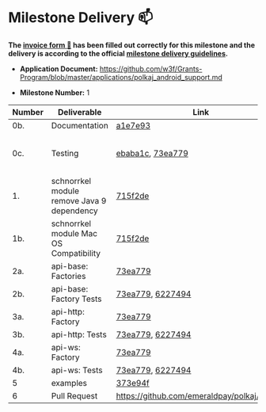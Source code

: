 # Milestone Delivery :mailbox:

**The [invoice form :pencil:](https://docs.google.com/forms/d/e/1FAIpQLSfmNYaoCgrxyhzgoKQ0ynQvnNRoTmgApz9NrMp-hd8mhIiO0A/viewform) has been filled out correctly for this milestone and the delivery is according to the official [milestone delivery guidelines](https://github.com/w3f/Grants-Program/blob/master/docs/milestone-deliverables-guidelines.md).**

- **Application Document:** https://github.com/w3f/Grants-Program/blob/master/applications/polkaj_android_support.md

- **Milestone Number:** 1

| Number | Deliverable                                | Link                                                                                                                                                                                                               | Notes                            |
| ------ | ------------------------------------------ | ------------------------------------------------------------------------------------------------------------------------------------------------------------------------------------------------------------------ | -------------------------------- |
| 0b.    | Documentation                              | [a1e7e93](https://github.com/emeraldpay/polkaj/pull/61/commits/a1e7e93a6ea44ba2ac69d8b4cb643a79c35c5776)                                                                                                           |
| 0c.    | Testing                                    | [ebaba1c](https://github.com/emeraldpay/polkaj/pull/61/commits/ebaba1c914f065737c486225b0895fe3bb4b2458), [73ea779](https://github.com/emeraldpay/polkaj/pull/61/commits/73ea7791e4573a47a2a0afa0154baa827228920f) | Increased overall coverage by 3% |
| 1.     | schnorrkel module remove Java 9 dependency | [715f2de](https://github.com/emeraldpay/polkaj/pull/61/commits/715f2de9de279a43e4577e714c452c8240e284d8)                                                                                                           |
| 1b.    | schnorrkel module Mac OS Compatibility     | [715f2de](https://github.com/emeraldpay/polkaj/pull/61/commits/715f2de9de279a43e4577e714c452c8240e284d8)                                                                                                           |
| 2a.    | api-base: Factories                        | [73ea779](https://github.com/emeraldpay/polkaj/pull/61/commits/73ea7791e4573a47a2a0afa0154baa827228920f)                                                                                                           |
| 2b.    | api-base: Factory Tests                    | [73ea779](https://github.com/emeraldpay/polkaj/pull/61/commits/73ea7791e4573a47a2a0afa0154baa827228920f), [6227494](https://github.com/emeraldpay/polkaj/pull/61/commits/62274942d14b9d42c847986ee4c57a2e536863b3) |
| 3a.    | api-http: Factory                          | [73ea779](https://github.com/emeraldpay/polkaj/pull/61/commits/73ea7791e4573a47a2a0afa0154baa827228920f)                                                                                                           |
| 3b.    | api-http: Tests                            | [73ea779](https://github.com/emeraldpay/polkaj/pull/61/commits/73ea7791e4573a47a2a0afa0154baa827228920f), [6227494](https://github.com/emeraldpay/polkaj/pull/61/commits/62274942d14b9d42c847986ee4c57a2e536863b3) |
| 4a.    | api-ws: Factory                            | [73ea779](https://github.com/emeraldpay/polkaj/pull/61/commits/73ea7791e4573a47a2a0afa0154baa827228920f)                                                                                                           |
| 4b.    | api-ws: Tests                              | [73ea779](https://github.com/emeraldpay/polkaj/pull/61/commits/73ea7791e4573a47a2a0afa0154baa827228920f), [6227494](https://github.com/emeraldpay/polkaj/pull/61/commits/62274942d14b9d42c847986ee4c57a2e536863b3) |
| 5      | examples                                   | [373e94f](https://github.com/emeraldpay/polkaj/pull/61/commits/373e94fad26bc1d9d44a85d50748d183a3f0bb05)                                                                                                           |
| 6      | Pull Request                               | https://github.com/emeraldpay/polkaj/pull/61                                                                                                                                                                       |
